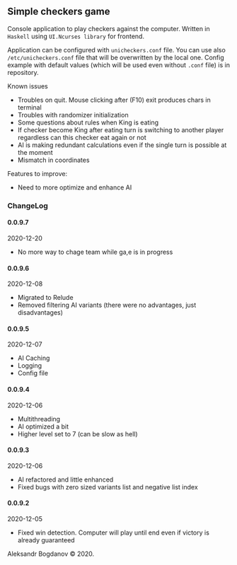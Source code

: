 ## Simple checkers game

Console application to play checkers against the computer.
Written in `Haskell` using `UI.Ncurses library` for frontend.

Application can be configured with `unicheckers.conf` file.
You can use also `/etc/unicheckers.conf` file that will be overwritten by the local one.
Config example with default values (which will be used even without `.conf` file) is in repository. 

Known issues
- Troubles on quit. Mouse clicking after (F10) exit produces chars in terminal
- Troubles with randomizer initialization
- Some questions about rules when King is eating
- If checker become King after eating turn is switching to another player regardless can this checker eat again or not
- AI is making redundant calculations even if the single turn is possible at the moment
- Mismatch in coordinates

Features to improve:
- Need to more optimize and enhance AI


### ChangeLog
#### 0.0.9.7
2020-12-20
- No more way to chage team while ga,e is in progress

#### 0.0.9.6
2020-12-08
- Migrated to Relude
- Removed filtering AI variants (there were no advantages, just disadvantages)

#### 0.0.9.5
2020-12-07
- AI Caching
- Logging
- Config file

#### 0.0.9.4
2020-12-06
- Multithreading
- AI optimized a bit
- Higher level set to 7 (can be slow as hell)

#### 0.0.9.3
2020-12-06
- AI refactored and little enhanced
- Fixed bugs with zero sized variants list and negative list index

#### 0.0.9.2
2020-12-05
- Fixed win detection. Computer will play until end even if victory is already guaranteed

Aleksandr Bogdanov © 2020.
